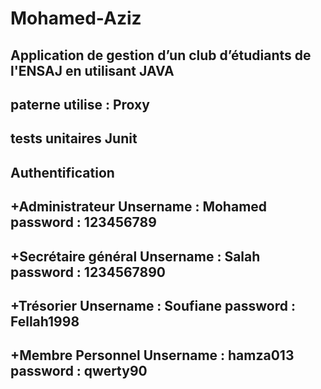 # Mohamed-Aziz
Application de gestion d’un club d’étudiants de l'ENSAJ en utilisant JAVA
 ---------------------------------------------------------------------------------
paterne utilise : Proxy
 ---------------------------------------------------------------------------------
tests unitaires Junit
 ---------------------------------------------------------------------------------
Authentification
----------------------------------------------------------------------------------
+Administrateur 
  Unsername : Mohamed
  password : 123456789
 ---------------------------------------------------------------------------------
+Secrétaire général
  Unsername : Salah
  password : 1234567890
 ---------------------------------------------------------------------------------
+Trésorier
  Unsername : Soufiane
  password : Fellah1998
 ---------------------------------------------------------------------------------
+Membre Personnel
  Unsername : hamza013
  password : qwerty90
 ---------------------------------------------------------------------------------
